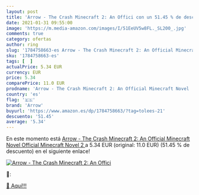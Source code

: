 ```yaml
---
layout: post
title: 'Arrow - The Crash Minecraft 2: An Offici con un 51.45 % de descuento'
date: 2021-01-31 09:55:00
image: 'https://m.media-amazon.com/images/I/51EeUV5w8FL._SL200_.jpg'
comments: true
category: ofertas
author: ring
slug: '1784758663-es Arrow - The Crash Minecraft 2: An Official Minecraft Novel...'
sku: '1784758663-es'
tags: [  ]
actualPrice: 5.34 EUR
currency: EUR
price: 5.34
comparePrice: 11.0 EUR
prodname: 'Arrow - The Crash Minecraft 2: An Official Minecraft Novel  Official Minecraft Novel 2 '
country: 'es'
flag: '🇪🇸'
brand: 'Arrow'
buyurl: 'https://www.amazon.es/dp/1784758663/?tag=tolees-21'
descuento: '51.45'
average: '5.34'
---
```


En este momento está [Arrow - The Crash Minecraft 2: An Official Minecraft Novel  Official Minecraft Novel 2 ](https://www.amazon.es/dp/1784758663/?tag=tolees-21) a 5.34 EUR (original: 11.0 EUR) (51.45 %  de descuento) en el siguiente enlace!

[![Arrow - The Crash Minecraft 2: An Offici](https://m.media-amazon.com/images/I/51EeUV5w8FL._SL200_.jpg)](https://www.amazon.es/dp/1784758663/?tag=tolees-21)

🔎:


[🛒 Aquí!!!](https://www.amazon.es/dp/1784758663/?tag=tolees-21)
